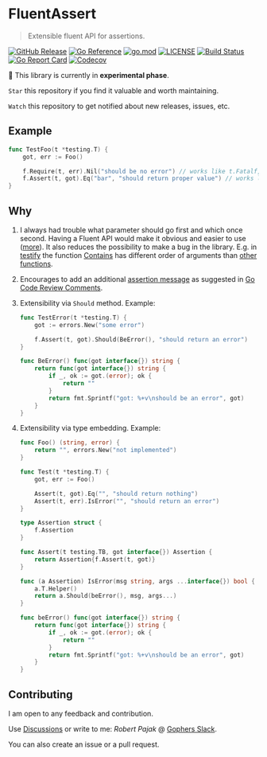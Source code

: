 # FluentAssert

> Extensible fluent API for assertions.

[![GitHub Release](https://img.shields.io/github/v/release/pellared/fluentassert)](https://github.com/pellared/fluentassert/releases)
[![Go Reference](https://pkg.go.dev/badge/github.com/pellared/fluentassert.svg)](https://pkg.go.dev/github.com/pellared/fluentassert)
[![go.mod](https://img.shields.io/github/go-mod/go-version/pellared/fluentassert)](go.mod)
[![LICENSE](https://img.shields.io/github/license/pellared/fluentassert)](LICENSE)
[![Build Status](https://img.shields.io/github/workflow/status/pellared/fluentassert/build)](https://github.com/pellared/fluentassert/actions?query=workflow%3Abuild+branch%3Amain)
[![Go Report Card](https://goreportcard.com/badge/github.com/pellared/fluentassert)](https://goreportcard.com/report/github.com/pellared/fluentassert)
[![Codecov](https://codecov.io/gh/pellared/fluentassert/branch/main/graph/badge.svg)](https://codecov.io/gh/pellared/fluentassert)

:construction: This library is currently in **experimental phase**.

`Star` this repository if you find it valuable and worth maintaining.

`Watch` this repository to get notified about new releases, issues, etc.

## Example

```go
func TestFoo(t *testing.T) {
	got, err := Foo()

	f.Require(t, err).Nil("should be no error") // works like t.Fatalf, stops execution if fails
	f.Assert(t, got).Eq("bar", "should return proper value") // works like t.Errorf, continues execution if fails
}
```

## Why

1. I always had trouble what parameter should go first and which once second. Having a Fluent API would make it obvious and easier to use ([more](https://dave.cheney.net/2019/09/24/be-wary-of-functions-which-take-several-parameters-of-the-same-type)). It also reduces the possibility to make a bug in the library. E.g. in [testify](https://github.com/stretchr/testify) the function [Contains](https://pkg.go.dev/github.com/stretchr/testify@v1.7.0/assert#Contains) has different order of arguments than [other functions](https://pkg.go.dev/github.com/stretchr/testify@v1.7.0/assert#Equal).

2. Encourages to add an additional [assertion message](http://xunitpatterns.com/Assertion%20Message.html) as suggested in [Go Code Review Comments](https://github.com/golang/go/wiki/CodeReviewComments#useful-test-failures).

3. Extensibility via `Should` method. Example:

    ```go
    func TestError(t *testing.T) {
        got := errors.New("some error")

        f.Assert(t, got).Should(BeError(), "should return an error")
    }

    func BeError() func(got interface{}) string {
        return func(got interface{}) string {
            if _, ok := got.(error); ok {
                return ""
            }
            return fmt.Sprintf("got: %+v\nshould be an error", got)
        }
    }
    ```

4. Extensibility via type embedding. Example:

    ```go
    func Foo() (string, error) {
        return "", errors.New("not implemented")
    }

    func Test(t *testing.T) {
        got, err := Foo()

        Assert(t, got).Eq("", "should return nothing")
        Assert(t, err).IsError("", "should return an error")
    }

    type Assertion struct {
        f.Assertion
    }

    func Assert(t testing.TB, got interface{}) Assertion {
        return Assertion{f.Assert(t, got)}
    }

    func (a Assertion) IsError(msg string, args ...interface{}) bool {
        a.T.Helper()
        return a.Should(beError(), msg, args...)
    }

    func beError() func(got interface{}) string {
        return func(got interface{}) string {
            if _, ok := got.(error); ok {
                return ""
            }
            return fmt.Sprintf("got: %+v\nshould be an error", got)
        }
    }
    ```

## Contributing

I am open to any feedback and contribution.

Use [Discussions](https://github.com/pellared/fluentassert/discussions) or write to me: *Robert Pajak* @ [Gophers Slack](https://invite.slack.golangbridge.org/).

You can also create an issue or a pull request.
